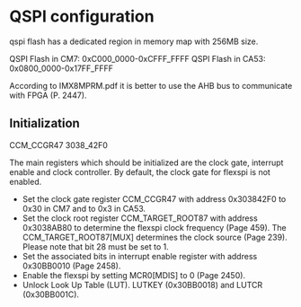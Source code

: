 # QSPI configuration

qspi flash has a dedicated region in memory map with 256MB size.

QSPI Flash in CM7: 0xC000_0000-0xCFFF_FFFF 
QSPI Flash in CA53: 0x0800_0000-0x17FF_FFFF 

According to IMX8MPRM.pdf it is better to use the AHB bus to communicate with FPGA (P. 2447).

## Initialization

CCM_CCGR47 3038_42F0


The main registers which should be initialized are the clock gate, interrupt enable and clock controller. By default, the clock gate for flexspi is not enabled.
- Set the clock gate register CCM_CCGR47 with address 0x303842F0 to 0x30 in CM7 and to 0x3 in CA53.
- Set the clock root register CCM_TARGET_ROOT87 with address 0x3038AB80 to determine the flexspi clock frequency (Page 459). The CCM_TARGET_ROOT87[MUX] determines the clock source (Page 239). Please note that bit 28 must be set to 1.
- Set the associated bits in interrupt enable register with address 0x30BB0010 (Page 2458).
- Enable the flexspi by setting MCR0[MDIS] to 0 (Page 2450).
-  Unlock Look Up Table (LUT). LUTKEY (0x30BB0018) and LUTCR (0x30BB001C).

